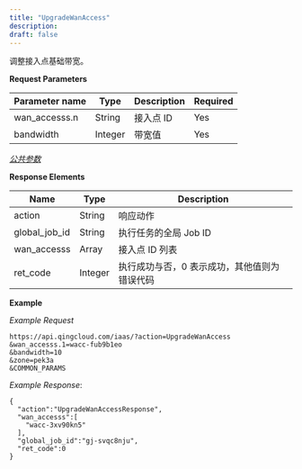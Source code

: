 ```yaml
---
title: "UpgradeWanAccess"
description: 
draft: false
---
```




调整接入点基础带宽。


**Request Parameters**

| Parameter name | Type | Description | Required |
| --- | --- | --- | --- |
| wan_accesss.n | String | 接入点 ID | Yes |
| bandwidth | Integer | 带宽值 | Yes |

[_公共参数_](../../../parameters)

**Response Elements**

| Name | Type | Description |
| --- | --- | --- |
| action | String | 响应动作 |
| global_job_id | String | 执行任务的全局 Job ID |
| wan_accesss | Array | 接入点 ID 列表 |
| ret_code | Integer | 执行成功与否，0 表示成功，其他值则为错误代码 |

**Example**

_Example Request_

```
https://api.qingcloud.com/iaas/?action=UpgradeWanAccess
&wan_accesss.1=wacc-fub9b1eo
&bandwidth=10
&zone=pek3a
&COMMON_PARAMS
```

_Example Response_:

```
{
  "action":"UpgradeWanAccessResponse",
  "wan_accesss":[
    "wacc-3xv90kn5"
  ],
  "global_job_id":"gj-svqc8nju",
  "ret_code":0
}
```
